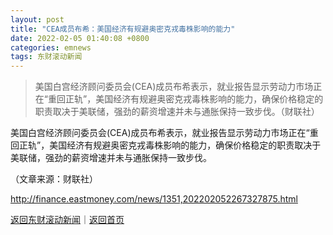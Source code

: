 ```yaml
---
layout: post
title: "CEA成员布希：美国经济有规避奥密克戎毒株影响的能力"
date: 2022-02-05 01:40:08 +0800
categories: emnews
tags: 东财滚动新闻
---
```

> 美国白宫经济顾问委员会(CEA)成员布希表示，就业报告显示劳动力市场正在“重回正轨”，美国经济有规避奥密克戎毒株影响的能力，确保价格稳定的职责取决于美联储，强劲的薪资增速并未与通胀保持一致步伐。（财联社）

<p>美国白宫经济顾问委员会(CEA)成员布希表示，就业报告显示劳动力市场正在“重回正轨”，美国经济有规避奥密克戎毒株影响的能力，确保价格稳定的职责取决于美联储，强劲的薪资增速并未与通胀保持一致步伐。</p><p class="em_media">（文章来源：财联社）</p>

<http://finance.eastmoney.com/news/1351,202202052267327875.html>

[返回东财滚动新闻](//finews.withounder.com/emnews/)｜[返回首页](//finews.withounder.com/)